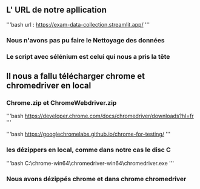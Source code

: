 ## L' URL de notre apllication
'''bash
url : https://exam-data-collection.streamlit.app/
'''

### Nous n'avons pas pu faire le Nettoyage des données
### Le script avec sélénium est celui qui nous a pris la tête

## Il nous a fallu télécharger chrome et chromedriver en local

### Chrome.zip et ChromeWebdriver.zip

'''bash
https://developer.chrome.com/docs/chromedriver/downloads?hl=fr
'''

'''bash
https://googlechromelabs.github.io/chrome-for-testing/
'''

### les dézippers en local, comme dans notre cas le disc C
'''bash
C:\chrome-win64\chromedriver-win64\chromedriver.exe
'''
### Nous avons dézippés chrome et dans chrome chromedriver